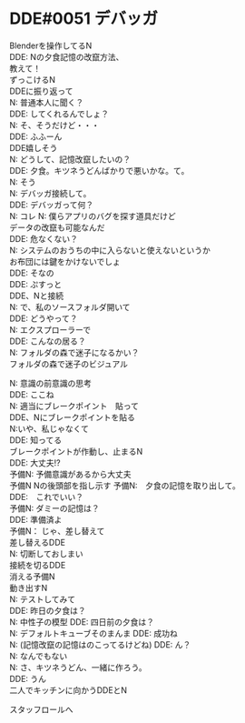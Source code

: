 ﻿# DDE#0051 デバッガ
Blenderを操作してるN  
DDE: Nの夕食記憶の改竄方法、  
     教えて！  
ずっこけるN  
DDEに振り返って  
N: 普通本人に聞く？  
DDE: してくれるんでしょ？  
N: そ、そうだけど・・・  
DDE: ふふーん  
DDE嬉しそう  
N: どうして、記憶改竄したいの？  
DDE: 夕食。キツネうどんばかりで悪いかな。て。  
N: そう  
N: デバッガ接続して。  
DDE: デバッガって何？  
N: コレ
N: 僕らアプリのバグを探す道具だけど  
   データの改竄も可能なんだ  
DDE: 危なくない？  
N: システムのおうちの中に入らないと使えないというか  
  お布団には鍵をかけないでしょ  
DDE: そなの  
DDE: ぷすっと  
DDE、Nと接続  
N: で、私のソースフォルダ開いて  
DDE: どうやって？  
N: エクスプローラーで  
DDE: こんなの居る？  
N: フォルダの森で迷子になるかい？  
フォルダの森で迷子のビジュアル

N: 意識の前意識の思考  
DDE: ここね  
N: 適当にブレークポイント　貼って  
DDE、Nにブレークポイントを貼る  
N:いや、私じゃなくて  
DDE: 知ってる  
ブレークポイントが作動し、止まるN  
DDE: 大丈夫!?  
予備N: 予備意識があるから大丈夫  
予備N Nの後頭部を指し示す
予備N:　夕食の記憶を取り出して。  
DDE:　これでいい？  
予備N: ダミーの記憶は？  
DDE: 準備済よ  
予備N： じゃ、差し替えて  
差し替えるDDE  
N: 切断しておしまい  
接続を切るDDE  
消える予備N  
動き出すN  
N: テストしてみて  
DDE: 昨日の夕食は？  
N: 中性子の模型
DDE: 四日前の夕食は？  
N: デフォルトキューブそのまんま
DDE: 成功ね  
N: (記憶改竄の記憶はのこってるけどね)
DDE: ん？  
N: なんでもない  
N: さ、キツネうどん、一緒に作ろう。  
DDE: うん  
二人でキッチンに向かうDDEとN  

スタッフロールへ
